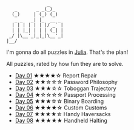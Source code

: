 ```
               _
   _       _ _(_)_     
  (_)     | (_) (_)    
   _ _   _| |_  __ _   
  | | | | | | |/ _` |  
  | | |_| | | | (_| |  
 _/ |\__'_|_|_|\__'_|  
|__/                   
```

I'm gonna do all puzzles in [Julia](https://julialang.org/). That's the plan!

All puzzles, rated by how fun they are to solve.
* [Day 01](Day01/src/Day01.jl) ★★★★☆ Report Repair
* [Day 02](Day02/src/Day02.jl) ★★☆☆☆ Password Philosophy
* [Day 03](Day03/src/Day03.jl) ★★★☆☆ Toboggan Trajectory
* [Day 04](Day04/src/Day04.jl) ★☆☆☆☆ Passport Processing
* [Day 05](Day05/src/Day05.jl) ★★★☆☆ Binary Boarding
* [Day 06](Day06/src/Day06.jl) ★★★★☆ Custom Customs
* [Day 07](Day07/src/Day07.jl) ★★★★☆ Handy Haversacks
* [Day 08](Day08/src/Day08.jl) ★★★★★ Handheld Halting
